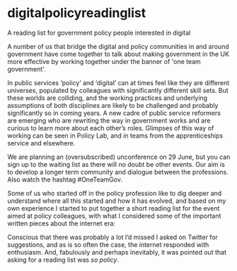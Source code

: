 # digitalpolicyreadinglist
A reading list for government policy people interested in digital 

A number of us that bridge the digital and policy communities in and around government have come together to talk about making government in the UK more effective by working together under the banner of 'one team government'. 

In public services ‘policy’ and ‘digital’ can at times feel like they are different universes, populated by colleagues with significantly different skill sets. But these worlds are colliding, and the working practices and underlying assumptions of both disciplines are likely to be challenged and probably significantly so in coming years. A new cadre of public service reformers are emerging who are rewriting the way in government works and are curious to learn more about each other’s roles. Glimpses of this way of working can be seen in Policy Lab, and in teams from the apprenticeships service and elsewhere.

We are planning an (oversubscribed) unconference on 29 June, but you can sign up to the waiting list as there will no doubt be other events. Our aim is to develop a longer term community and dialogue between the professions. Also watch the hashtag #OneTeamGov.

Some of us who started off in the policy profession like to dig deeper and understand where all this started and how it has evolved, and based on my own experience I started to put together a short reading list for the event aimed at policy colleagues, with what I considered some of the important written pieces about the internet era:

Conscious that there was probably a lot I’d missed I asked on Twitter for suggestions, and as is so often the case, the internet responded with enthusiasm. And, fabulously and perhaps inevitably, it was pointed out that asking for a reading list was *so policy*.
